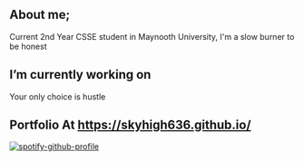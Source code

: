 ## About me;
Current 2nd Year CSSE student in Maynooth University, I'm a slow burner to be honest

 
## I’m currently working on
 Your only choice is hustle 
## Portfolio At https://skyhigh636.github.io/
 
[![spotify-github-profile](https://spotify-github-profile.kittinanx.com/api/view?uid=21bdzpmy2sdc6tebvzihjx5xq&cover_image=true&theme=default&show_offline=false&background_color=ebe350&interchange=false&bar_color=d279f4)](https://github.com/kittinan/spotify-github-profile)
